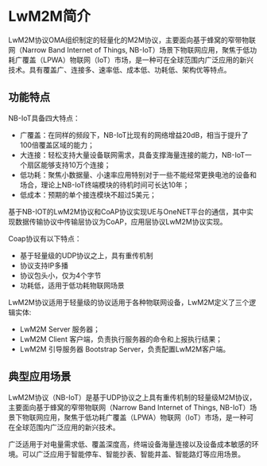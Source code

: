 # LwM2M简介

LwM2M协议OMA组织制定的轻量化的M2M协议，主要面向基于蜂窝的窄带物联网（Narrow Band Internet of Things, NB-IoT）场景下物联网应用，聚焦于低功耗广覆盖（LPWA）物联网（IoT）市场，是一种可在全球范围内广泛应用的新兴技术。具有覆盖广、连接多、速率低、成本低、功耗低、架构优等特点。

## 功能特点

NB-IoT具备四大特点：

- 广覆盖：在同样的频段下，NB-IoT比现有的网络增益20dB，相当于提升了100倍覆盖区域的能力；
- 大连接：轻松支持大量设备联网需求，具备支撑海量连接的能力，NB-IoT一个扇区能够支持10万个连接；
- 低功耗：聚焦小数据量、小速率应用特别对于一些不能经常更换电池的设备和场合，理论上NB-IoT终端模块的待机时间可长达10年；
- 低成本：预期的单个接连模块不超过5美元；

基于NB-IOT的LwM2M协议和CoAP协议实现UE与OneNET平台的通信，其中实现数据传输协议中传输层协议为CoAP，应用层协议LwM2M协议实现。

Coap协议有以下特点：

- 基于轻量级的UDP协议之上，具有重传机制
- 协议支持IP多播
- 协议包头小，仅为4个字节
- 功耗低，适用于低功耗物联网场景

LwM2M协议适用于轻量级的协议适用于各种物联网设备，LwM2M定义了三个逻辑实体:

- LwM2M Server 服务器；
- LwM2M Client 客户端，负责执行服务器的命令和上报执行结果；
- LwM2M 引导服务器 Bootstrap Server，负责配置LwM2M客户端。

## 典型应用场景

LwM2M协议（NB-IoT）是基于UDP协议之上具有重传机制的轻量级M2M协议，主要面向基于蜂窝的窄带物联网（Narrow Band Internet of Things, NB-IoT）场景下物联网应用，聚焦于低功耗广覆盖（LPWA）物联网（IoT）市场，是一种可在全球范围内广泛应用的新兴技术。

广泛适用于对电量需求低、覆盖深度高，终端设备海量连接以及设备成本敏感的环境。可以广泛应用于智能停车、智能抄表、智能井盖、智能路灯等应用场景。